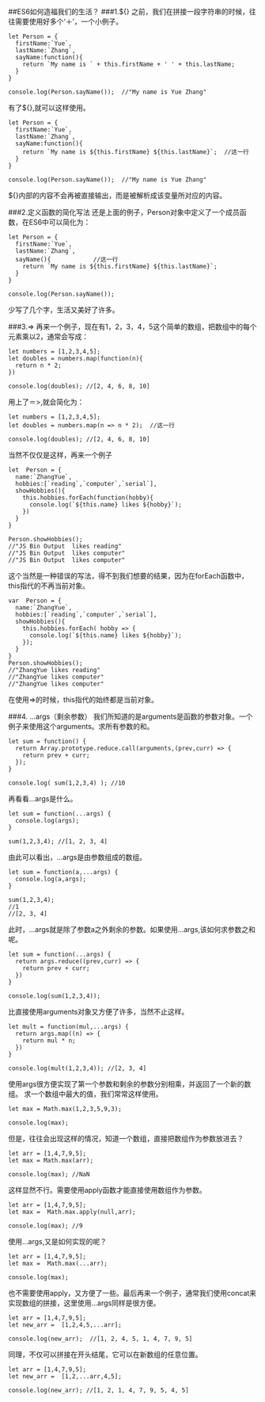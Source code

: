 ##ES6如何造福我们的生活？
###1.${}
之前，我们在拼接一段字符串的时候，往往需要使用好多个‘＋’，一个小例子。

	let Person = {
	  firstName:`Yue`,
	  lastName:`Zhang`,
	  sayName:function(){
	    return `My name is ` + this.firstName + ' ' + this.lastName;
	  }
	}
	
	console.log(Person.sayName());  //"My name is Yue Zhang"

有了${},就可以这样使用。
	
	let Person = {
	  firstName:`Yue`,
	  lastName:`Zhang`,
	  sayName:function(){
	    return `My name is ${this.firstName} ${this.lastName}`;  //这一行
	  }
	}
	
	console.log(Person.sayName());  //"My name is Yue Zhang"

${}内部的内容不会再被直接输出，而是被解析成该变量所对应的内容。

###2.定义函数的简化写法
还是上面的例子，Person对象中定义了一个成员函数，在ES6中可以简化为：
	
	let Person = {
	  firstName:`Yue`,
	  lastName:`Zhang`,
	  sayName(){            //这一行
	    return `My name is ${this.firstName} ${this.lastName}`;
	  }
	}
	
	console.log(Person.sayName());
少写了几个字，生活又美好了许多。

###3.=>
再来一个例子，现在有1，2，3，4，5这个简单的数组，把数组中的每个元素乘以2，通常会写成：
	
	let numbers = [1,2,3,4,5];
	let doubles = numbers.map(function(n){
	  return n * 2;
	})
	
	console.log(doubles); //[2, 4, 6, 8, 10]
用上了＝>,就会简化为：

	let numbers = [1,2,3,4,5];
	let doubles = numbers.map(n => n * 2);  //这一行
	
	console.log(doubles); //[2, 4, 6, 8, 10]
当然不仅仅是这样，再来一个例子
	
	let  Person = {
	  name:`ZhangYue`,
	  hobbies:[`reading`,`computer`,`serial`],
	  showHobbies(){
	    this.hobbies.forEach(function(hobby){
	      console.log(`${this.name} likes ${hobby}`); 
	    })
	  }
	}
	
	Person.showHobbies();
	//"JS Bin Output  likes reading"
	//"JS Bin Output  likes computer"
	//"JS Bin Output  likes computer"
这个当然是一种错误的写法，得不到我们想要的结果，因为在forEach函数中，this指代的不再当前对象。

	var  Person = {
	  name:`ZhangYue`,
	  hobbies:[`reading`,`computer`,`serial`],
	  showHobbies(){
	    this.hobbies.forEach( hobby => {
	      console.log(`${this.name} likes ${hobby}`);
	    });
	  }
	}
	Person.showHobbies();
	//"ZhangYue likes reading"
	//"ZhangYue likes computer"
	//"ZhangYue likes computer"
在使用=>的时候，this指代的始终都是当前对象。

###4. ...args（剩余参数）
我们所知道的是arguments是函数的参数对象。一个例子来使用这个arguments。求所有参数的和。

	let sum = function() {
	  return Array.prototype.reduce.call(arguments,(prev,curr) => {
	    return prev + curr;
	  });
	}
	
	console.log( sum(1,2,3,4) ); //10
再看看...args是什么。
	
	let sum = function(...args) {
	  console.log(args);
	}
	
	sum(1,2,3,4); //[1, 2, 3, 4]
由此可以看出，...args是由参数组成的数组。

	let sum = function(a,...args) {
	  console.log(a,args);
	}
	
	sum(1,2,3,4); 
	//1
	//[2, 3, 4]
此时，...args就是除了参数a之外剩余的参数。如果使用...args,该如何求参数之和呢。

	let sum = function(...args) {
	  return args.reduce((prev,curr) => {
	    return prev + curr;
	  })
	}
	
	console.log(sum(1,2,3,4));

比直接使用arguments对象又方便了许多，当然不止这样。
	
	let mult = function(mul,...args) {
	  return args.map((n) => {
	    return mul * n;
	  })
	}
	
	console.log(mult(1,2,3,4)); //[2, 3, 4]

使用args很方便实现了第一个参数和剩余的参数分别相乘，并返回了一个新的数组。
求一个数组中最大的值，我们常常这样使用。

	let max = Math.max(1,2,3,5,9,3);
	
	console.log(max);
但是，往往会出现这样的情况，知道一个数组，直接把数组作为参数放进去？

	let arr = [1,4,7,9,5];
	let max = Math.max(arr);
	
	console.log(max); //NaN
这样显然不行。需要使用apply函数才能直接使用数组作为参数。
	
	let arr = [1,4,7,9,5];
	let max =  Math.max.apply(null,arr);
	
	console.log(max); //9
使用...args,又是如何实现的呢？

	let arr = [1,4,7,9,5];
	let max =  Math.max(...arr);
	
	console.log(max);
也不需要使用apply，又方便了一些。最后再来一个例子，通常我们使用concat来实现数组的拼接，这里使用...args同样是很方便。

	let arr = [1,4,7,9,5];
	let new_arr =  [1,2,4,5,...arr]; 
	
	console.log(new_arr);  //[1, 2, 4, 5, 1, 4, 7, 9, 5]
同理，不仅可以拼接在开头结尾，它可以在新数组的任意位置。
	
	let arr = [1,4,7,9,5];
	let new_arr =  [1,2,...arr,4,5]; 
	
	console.log(new_arr); //[1, 2, 1, 4, 7, 9, 5, 4, 5]
	